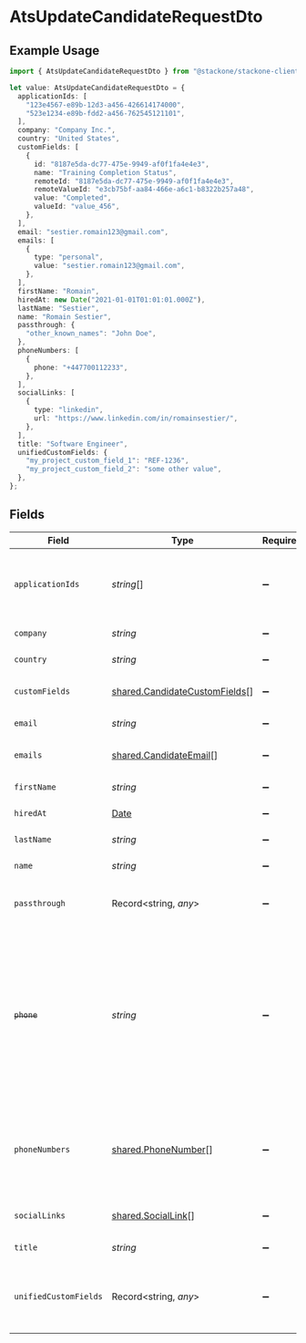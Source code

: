 # AtsUpdateCandidateRequestDto

## Example Usage

```typescript
import { AtsUpdateCandidateRequestDto } from "@stackone/stackone-client-ts/sdk/models/shared";

let value: AtsUpdateCandidateRequestDto = {
  applicationIds: [
    "123e4567-e89b-12d3-a456-426614174000",
    "523e1234-e89b-fdd2-a456-762545121101",
  ],
  company: "Company Inc.",
  country: "United States",
  customFields: [
    {
      id: "8187e5da-dc77-475e-9949-af0f1fa4e4e3",
      name: "Training Completion Status",
      remoteId: "8187e5da-dc77-475e-9949-af0f1fa4e4e3",
      remoteValueId: "e3cb75bf-aa84-466e-a6c1-b8322b257a48",
      value: "Completed",
      valueId: "value_456",
    },
  ],
  email: "sestier.romain123@gmail.com",
  emails: [
    {
      type: "personal",
      value: "sestier.romain123@gmail.com",
    },
  ],
  firstName: "Romain",
  hiredAt: new Date("2021-01-01T01:01:01.000Z"),
  lastName: "Sestier",
  name: "Romain Sestier",
  passthrough: {
    "other_known_names": "John Doe",
  },
  phoneNumbers: [
    {
      phone: "+447700112233",
    },
  ],
  socialLinks: [
    {
      type: "linkedin",
      url: "https://www.linkedin.com/in/romainsestier/",
    },
  ],
  title: "Software Engineer",
  unifiedCustomFields: {
    "my_project_custom_field_1": "REF-1236",
    "my_project_custom_field_2": "some other value",
  },
};
```

## Fields

| Field                                                                                                                                           | Type                                                                                                                                            | Required                                                                                                                                        | Description                                                                                                                                     | Example                                                                                                                                         |
| ----------------------------------------------------------------------------------------------------------------------------------------------- | ----------------------------------------------------------------------------------------------------------------------------------------------- | ----------------------------------------------------------------------------------------------------------------------------------------------- | ----------------------------------------------------------------------------------------------------------------------------------------------- | ----------------------------------------------------------------------------------------------------------------------------------------------- |
| `applicationIds`                                                                                                                                | *string*[]                                                                                                                                      | :heavy_minus_sign:                                                                                                                              | List of candidate application IDs                                                                                                               | [<br/>"123e4567-e89b-12d3-a456-426614174000",<br/>"523e1234-e89b-fdd2-a456-762545121101"<br/>]                                                  |
| `company`                                                                                                                                       | *string*                                                                                                                                        | :heavy_minus_sign:                                                                                                                              | Candidate company                                                                                                                               | Company Inc.                                                                                                                                    |
| `country`                                                                                                                                       | *string*                                                                                                                                        | :heavy_minus_sign:                                                                                                                              | Candidate country                                                                                                                               | United States                                                                                                                                   |
| `customFields`                                                                                                                                  | [shared.CandidateCustomFields](../../../sdk/models/shared/candidatecustomfields.md)[]                                                           | :heavy_minus_sign:                                                                                                                              | The candidate custom fields                                                                                                                     |                                                                                                                                                 |
| `email`                                                                                                                                         | *string*                                                                                                                                        | :heavy_minus_sign:                                                                                                                              | Candidate email                                                                                                                                 | sestier.romain123@gmail.com                                                                                                                     |
| `emails`                                                                                                                                        | [shared.CandidateEmail](../../../sdk/models/shared/candidateemail.md)[]                                                                         | :heavy_minus_sign:                                                                                                                              | List of candidate emails                                                                                                                        |                                                                                                                                                 |
| `firstName`                                                                                                                                     | *string*                                                                                                                                        | :heavy_minus_sign:                                                                                                                              | Candidate first name                                                                                                                            | Romain                                                                                                                                          |
| `hiredAt`                                                                                                                                       | [Date](https://developer.mozilla.org/en-US/docs/Web/JavaScript/Reference/Global_Objects/Date)                                                   | :heavy_minus_sign:                                                                                                                              | Candidate hired date                                                                                                                            | 2021-01-01T01:01:01.000Z                                                                                                                        |
| `lastName`                                                                                                                                      | *string*                                                                                                                                        | :heavy_minus_sign:                                                                                                                              | Candidate last name                                                                                                                             | Sestier                                                                                                                                         |
| `name`                                                                                                                                          | *string*                                                                                                                                        | :heavy_minus_sign:                                                                                                                              | Candidate name                                                                                                                                  | Romain Sestier                                                                                                                                  |
| `passthrough`                                                                                                                                   | Record<string, *any*>                                                                                                                           | :heavy_minus_sign:                                                                                                                              | Value to pass through to the provider                                                                                                           | {<br/>"other_known_names": "John Doe"<br/>}                                                                                                     |
| ~~`phone`~~                                                                                                                                     | *string*                                                                                                                                        | :heavy_minus_sign:                                                                                                                              | : warning: ** DEPRECATED **: This will be removed in a future release, please migrate away from it as soon as possible.<br/><br/>Candidate phone number | +16178294093                                                                                                                                    |
| `phoneNumbers`                                                                                                                                  | [shared.PhoneNumber](../../../sdk/models/shared/phonenumber.md)[]                                                                               | :heavy_minus_sign:                                                                                                                              | List of candidate phone numbers including the type of the number when available                                                                 |                                                                                                                                                 |
| `socialLinks`                                                                                                                                   | [shared.SocialLink](../../../sdk/models/shared/sociallink.md)[]                                                                                 | :heavy_minus_sign:                                                                                                                              | List of candidate social links                                                                                                                  |                                                                                                                                                 |
| `title`                                                                                                                                         | *string*                                                                                                                                        | :heavy_minus_sign:                                                                                                                              | Candidate title                                                                                                                                 | Software Engineer                                                                                                                               |
| `unifiedCustomFields`                                                                                                                           | Record<string, *any*>                                                                                                                           | :heavy_minus_sign:                                                                                                                              | Custom Unified Fields configured in your StackOne project                                                                                       | {<br/>"my_project_custom_field_1": "REF-1236",<br/>"my_project_custom_field_2": "some other value"<br/>}                                        |